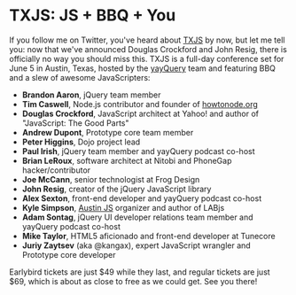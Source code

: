 # TXJS: JS + BBQ + You

If you follow me on Twitter, you've heard about <a href="http://txjs.eventbrite.com">TXJS</a> by now, but let me tell you: now that we've announced Douglas Crockford and John Resig, there is officially no way you should miss this. TXJS is a full-day conference set for June 5 in Austin, Texas, hosted by the <a href="http://txjs.eventbrite.com">yayQuery</a> team and featuring BBQ and a slew of awesome JavaScripters:

<ul>
<li>
<strong>Brandon Aaron</strong>, jQuery team member</li>
<li>
<strong>Tim Caswell</strong>, Node.js contributor and founder of <a href="http://howtonode.org">howtonode.org</a>
</li>
<li>
<strong>Douglas Crockford</strong>, JavaScript architect at Yahoo! and author of "JavaScript: The Good Parts"</li>
<li>
<strong>Andrew Dupont</strong>, Prototype core team member</li>
<li>
<strong>Peter Higgins</strong>, Dojo project lead</li>
<li>
<strong>Paul Irish</strong>, jQuery team member and yayQuery podcast co-host</li>
<li>
<strong>Brian LeRoux</strong>, software architect at Nitobi and PhoneGap hacker/contributor</li>
<li>
<strong>Joe McCann</strong>, senior technologist at Frog Design</li>
<li>
<strong>John Resig</strong>, creator of the jQuery JavaScript library</li>
<li>
<strong>Alex Sexton</strong>, front-end developer and yayQuery podcast co-host</li>
<li>
<strong>Kyle Simpson</strong>, <a href="http://twitter.com/AustinJS">Austin JS</a> organizer and author of LABjs</li>
<li>
<strong>Adam Sontag</strong>, jQuery UI developer relations team member and yayQuery podcast co-host</li>
<li>
<strong>Mike Taylor</strong>, HTML5 aficionado and front-end developer at Tunecore</li>
<li>
<strong>Juriy Zaytsev</strong> (aka @kangax), expert JavaScript wrangler and Prototype core developer</li>
</ul>

Earlybird tickets are just $49 while they last, and regular tickets are just $69, which is about as close to free as we could get. See you there!